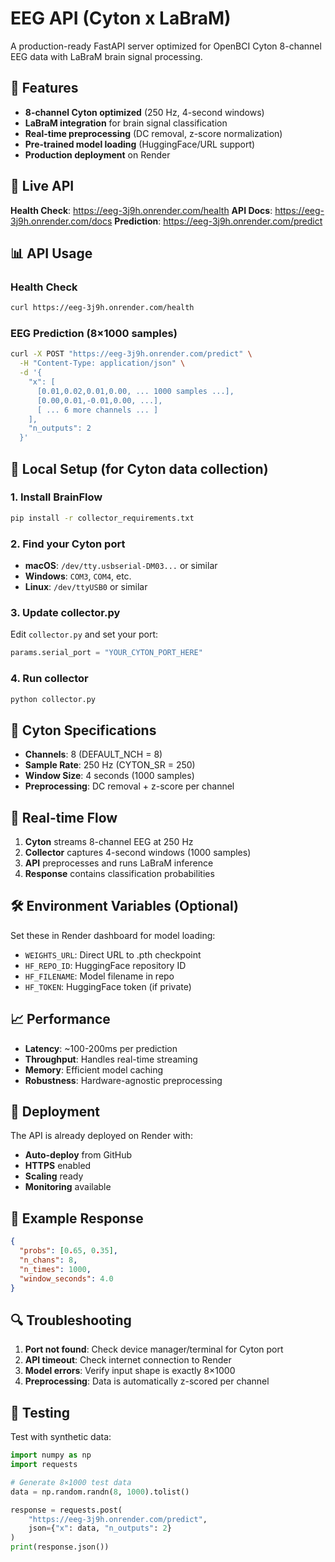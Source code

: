 # EEG API (Cyton x LaBraM)

A production-ready FastAPI server optimized for OpenBCI Cyton 8-channel EEG data with LaBraM brain signal processing.

## 🧠 Features

- **8-channel Cyton optimized** (250 Hz, 4-second windows)
- **LaBraM integration** for brain signal classification
- **Real-time preprocessing** (DC removal, z-score normalization)
- **Pre-trained model loading** (HuggingFace/URL support)
- **Production deployment** on Render

## 🚀 Live API

**Health Check**: https://eeg-3j9h.onrender.com/health
**API Docs**: https://eeg-3j9h.onrender.com/docs
**Prediction**: https://eeg-3j9h.onrender.com/predict

## 📊 API Usage

### Health Check
```bash
curl https://eeg-3j9h.onrender.com/health
```

### EEG Prediction (8×1000 samples)
```bash
curl -X POST "https://eeg-3j9h.onrender.com/predict" \
  -H "Content-Type: application/json" \
  -d '{
    "x": [
      [0.01,0.02,0.01,0.00, ... 1000 samples ...],
      [0.00,0.01,-0.01,0.00, ...],
      [ ... 6 more channels ... ]
    ],
    "n_outputs": 2
  }'
```

## 🔧 Local Setup (for Cyton data collection)

### 1. Install BrainFlow
```bash
pip install -r collector_requirements.txt
```

### 2. Find your Cyton port
- **macOS**: `/dev/tty.usbserial-DM03...` or similar
- **Windows**: `COM3`, `COM4`, etc.
- **Linux**: `/dev/ttyUSB0` or similar

### 3. Update collector.py
Edit `collector.py` and set your port:
```python
params.serial_port = "YOUR_CYTON_PORT_HERE"
```

### 4. Run collector
```bash
python collector.py
```

## 🎯 Cyton Specifications

- **Channels**: 8 (DEFAULT_NCH = 8)
- **Sample Rate**: 250 Hz (CYTON_SR = 250)
- **Window Size**: 4 seconds (1000 samples)
- **Preprocessing**: DC removal + z-score per channel

## 🔄 Real-time Flow

1. **Cyton** streams 8-channel EEG at 250 Hz
2. **Collector** captures 4-second windows (1000 samples)
3. **API** preprocesses and runs LaBraM inference
4. **Response** contains classification probabilities

## 🛠️ Environment Variables (Optional)

Set these in Render dashboard for model loading:

- `WEIGHTS_URL`: Direct URL to .pth checkpoint
- `HF_REPO_ID`: HuggingFace repository ID
- `HF_FILENAME`: Model filename in repo
- `HF_TOKEN`: HuggingFace token (if private)

## 📈 Performance

- **Latency**: ~100-200ms per prediction
- **Throughput**: Handles real-time streaming
- **Memory**: Efficient model caching
- **Robustness**: Hardware-agnostic preprocessing

## 🚀 Deployment

The API is already deployed on Render with:
- **Auto-deploy** from GitHub
- **HTTPS** enabled
- **Scaling** ready
- **Monitoring** available

## 📝 Example Response

```json
{
  "probs": [0.65, 0.35],
  "n_chans": 8,
  "n_times": 1000,
  "window_seconds": 4.0
}
```

## 🔍 Troubleshooting

1. **Port not found**: Check device manager/terminal for Cyton port
2. **API timeout**: Check internet connection to Render
3. **Model errors**: Verify input shape is exactly 8×1000
4. **Preprocessing**: Data is automatically z-scored per channel

## 🧪 Testing

Test with synthetic data:
```python
import numpy as np
import requests

# Generate 8×1000 test data
data = np.random.randn(8, 1000).tolist()

response = requests.post(
    "https://eeg-3j9h.onrender.com/predict",
    json={"x": data, "n_outputs": 2}
)
print(response.json())
```